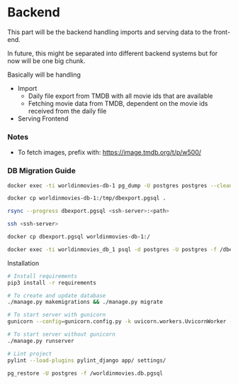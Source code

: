 # Backend

This part will be the backend handling imports and serving data to the front-end.

In future, this might be separated into different backend systems but for now will be one big chunk.


Basically will be handling
* Import
  - Daily file export from TMDB with all movie ids that are available
  - Fetching movie data from TMDB, dependent on the movie ids received from the daily file
* Serving Frontend


### Notes
* To fetch images, prefix with: https://image.tmdb.org/t/p/w500/

### DB Migration Guide
```bash
docker exec -ti worldinmovies-db-1 pg_dump -U postgres postgres --clean --file=/tmp/dbexport.pgsql

docker cp worldinmovies-db-1:/tmp/dbexport.pgsql .

rsync --progress dbexport.pgsql <ssh-server>:<path>

ssh <ssh-server>

docker cp dbexport.pgsql worldinmovies-db-1:/

docker exec -ti worldinmovies_db_1 psql -d postgres -U postgres -f /dbexport.pgsql
```

Installation
```bash
# Install requirements
pip3 install -r requirements

# To create and update database
./manage.py makemigrations && ./manage.py migrate

# To start server with gunicorn
gunicorn --config=gunicorn.config.py -k uvicorn.workers.UvicornWorker --reload settings.asgi

# To start server without gunicorn
./manage.py runserver

# Lint project
pylint --load-plugins pylint_django app/ settings/

pg_restore -U postgres -f /worldinmovies.db.pgsql
```